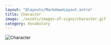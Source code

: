 ```yaml
---
layout: "@layouts/MarkdownLayout.astro"
title: Character
image: ./assets/images-of-signs/character.gif
category: Vocabulary
---
```


![Character](@signs/character.gif)
